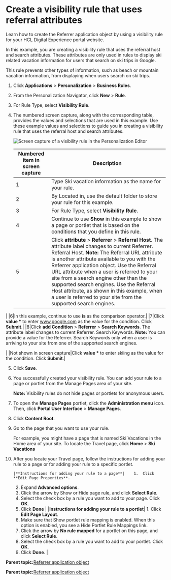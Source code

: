 # Create a visibility rule that uses referral attributes

Learn how to create the Referrer application object by using a visibility rule for your HCL Digital Experience portal website.

In this example, you are creating a visibility rule that uses the referral host and search attributes. These attributes are only used in rules to display ski related vacation information for users that search on ski trips in Google.

This rule prevents other types of information, such as beach or mountain vacation information, from displaying when users search on ski trips.

1.  Click **Applications** \> **Personalization** \> **Business Rules**.

2.  From the Personalization Navigator, click **New** \> **Rule**.

3.  For Rule Type, select **Visibility Rule**.

4.  The numbered screen capture, along with the corresponding table, provides the values and selections that are used in this example. Use these example values and selections to guide you in creating a visibility rule that uses the referral host and search attributes.

    ![Screen capture of a visibility rule in the Personalization Editor](../images/visibility_example.jpg)

    |Numbered item in screen capture|Description|
    |-------------------------------|-----------|
    |1|Type Ski vacation information as the name for your rule.|
    |2|By Located in, use the default folder to store your rule for this example.|
    |3|For Rule Type, select **Visibility Rule**.|
    |4|Continue to use **Show** in this example to show a page or portlet that is based on the conditions that you define in this rule.|
    |5|Click **attribute** \> **Referrer** \> **Referral Host**. The attribute label changes to current Referrer. Referral Host. **Note:** The Referral URL attribute is another attribute available to you with the Referrer application object. Use the Referral URL attribute when a user is referred to your site from a search engine other than the supported search engines. Use the Referral Host attribute, as shown in this example, when a user is referred to your site from the supported search engines.

|
    |6|In this example, continue to use **is** as the comparison operator.|
    |7|Click **value \*** to enter www.google.com as the value for the condition. Click **Submit**.|
    |8|Click **add Condition** \> **Referrer** \> **Search Keywords**. The attribute label changes to current Referrer. Search Keywords. **Note:** You can provide a value for the Referrer. Search Keywords only when a user is arriving to your site from one of the supported search engines.

|
    |Not shown in screen capture|Click **value \*** to enter skiing as the value for the condition. Click **Submit**.|

5.  Click **Save**.

6.  You successfully created your visibility rule. You can add your rule to a page or portlet from the Manage Pages area of your site.

    **Note:** Visibility rules do not hide pages or portlets for anonymous users.

7.  To open the **Manage Pages** portlet, click the **Administration menu** icon. Then, click **Portal User Interface** \> **Manage Pages**.

8.  Click **Content Root**.

9.  Go to the page that you want to use your rule.

    For example, you might have a page that is named Ski Vacations in the Home area of your site. To locate the Travel page, click **Home** \> **Ski Vacations**

10. After you locate your Travel page, follow the instructions for adding your rule to a page or for adding your rule to a specific portlet.

        |**Instructions for adding your rule to a page**|    1.  Click **Edit Page Properties**.
    2.  Expand **Advanced options**.
    3.  Click the arrow by Show or Hide page rule, and click **Select Rule**.
    4.  Select the check box by a rule you want to add to your page. Click **OK**.
    5.  Click **Done**
|
    |**Instructions for adding your rule to a portlet**|    1.  Click **Edit Page Layout**.
    2.  Make sure that Show portlet rule mapping is enabled. When this option is enabled, you see a Hide Portlet Rule Mappings link.
    3.  Click the arrow by **No rule mapped** for a portlet on this page, and click **Select Rule**.
    4.  Select the check box by a rule you want to add to your portlet. Click **OK**.
    5.  Click **Done**.
|


**Parent topic:**[Referrer application object](../contarget/targeting_referrer.md)

**Parent topic:**[Referrer application object](../contarget/targeting_referrer.md)

